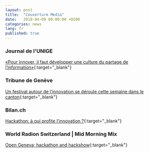 ```yaml
---
layout: post
title:  "Couverture Media"
date:   2018-04-09 00:00:00 +0200
categories: news
lang: fr
published: true
---
```


### **Journal de l'UNIGE**
[«Pour innover, il faut développer une culture du partage de l’information»](http://www.unige.ch/lejournal/numeros/journal144/article-point-fort/){:target="_blank"}

### **Tribune de Genève**
[Un festival autour de l’innovation se déroule cette semaine dans le canton](https://www.tdg.ch/geneve/actu-genevoise/festival-innovation-deroule-semaine-canton/story/25004401){:target="_blank"}

### **Bilan.ch**
[Hackathon: à qui profite l’innovation ?](http://www.bilan.ch/plus-de-redaction/hackathon-a-profite-linnovation){:target="_blank"}

### **World Radion Switzerland | Mid Morning Mix**

[Open Geneva; hackathon and hackshow](https://worldradio.ch/article/open-geneva-hackathon-and-hackshow/){:target="_blank"}
